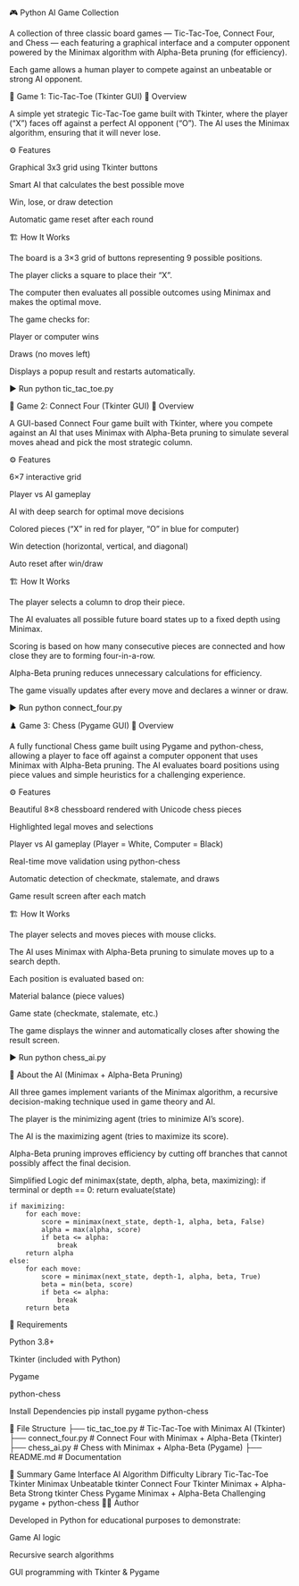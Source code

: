 🎮 Python AI Game Collection

A collection of three classic board games — Tic-Tac-Toe, Connect Four, and Chess — each featuring a graphical interface and a computer opponent powered by the Minimax algorithm with Alpha-Beta pruning (for efficiency).

Each game allows a human player to compete against an unbeatable or strong AI opponent.

🧩 Game 1: Tic-Tac-Toe (Tkinter GUI)
🧠 Overview

A simple yet strategic Tic-Tac-Toe game built with Tkinter, where the player (“X”) faces off against a perfect AI opponent (“O”). The AI uses the Minimax algorithm, ensuring that it will never lose.

⚙️ Features

Graphical 3x3 grid using Tkinter buttons

Smart AI that calculates the best possible move

Win, lose, or draw detection

Automatic game reset after each round

🏗️ How It Works

The board is a 3×3 grid of buttons representing 9 possible positions.

The player clicks a square to place their “X”.

The computer then evaluates all possible outcomes using Minimax and makes the optimal move.

The game checks for:

Player or computer wins

Draws (no moves left)

Displays a popup result and restarts automatically.

▶️ Run
python tic_tac_toe.py

🔵 Game 2: Connect Four (Tkinter GUI)
🧠 Overview

A GUI-based Connect Four game built with Tkinter, where you compete against an AI that uses Minimax with Alpha-Beta pruning to simulate several moves ahead and pick the most strategic column.

⚙️ Features

6×7 interactive grid

Player vs AI gameplay

AI with deep search for optimal move decisions

Colored pieces (“X” in red for player, “O” in blue for computer)

Win detection (horizontal, vertical, and diagonal)

Auto reset after win/draw

🏗️ How It Works

The player selects a column to drop their piece.

The AI evaluates all possible future board states up to a fixed depth using Minimax.

Scoring is based on how many consecutive pieces are connected and how close they are to forming four-in-a-row.

Alpha-Beta pruning reduces unnecessary calculations for efficiency.

The game visually updates after every move and declares a winner or draw.

▶️ Run
python connect_four.py

♟️ Game 3: Chess (Pygame GUI)
🧠 Overview

A fully functional Chess game built using Pygame and python-chess, allowing a player to face off against a computer opponent that uses Minimax with Alpha-Beta pruning.
The AI evaluates board positions using piece values and simple heuristics for a challenging experience.

⚙️ Features

Beautiful 8×8 chessboard rendered with Unicode chess pieces

Highlighted legal moves and selections

Player vs AI gameplay (Player = White, Computer = Black)

Real-time move validation using python-chess

Automatic detection of checkmate, stalemate, and draws

Game result screen after each match

🏗️ How It Works

The player selects and moves pieces with mouse clicks.

The AI uses Minimax with Alpha-Beta pruning to simulate moves up to a search depth.

Each position is evaluated based on:

Material balance (piece values)

Game state (checkmate, stalemate, etc.)

The game displays the winner and automatically closes after showing the result screen.

▶️ Run
python chess_ai.py

🧠 About the AI (Minimax + Alpha-Beta Pruning)

All three games implement variants of the Minimax algorithm, a recursive decision-making technique used in game theory and AI.

The player is the minimizing agent (tries to minimize AI’s score).

The AI is the maximizing agent (tries to maximize its score).

Alpha-Beta pruning improves efficiency by cutting off branches that cannot possibly affect the final decision.

Simplified Logic
def minimax(state, depth, alpha, beta, maximizing):
    if terminal or depth == 0:
        return evaluate(state)

    if maximizing:
        for each move:
            score = minimax(next_state, depth-1, alpha, beta, False)
            alpha = max(alpha, score)
            if beta <= alpha:
                break
        return alpha
    else:
        for each move:
            score = minimax(next_state, depth-1, alpha, beta, True)
            beta = min(beta, score)
            if beta <= alpha:
                break
        return beta

🧰 Requirements

Python 3.8+

Tkinter (included with Python)

Pygame

python-chess

Install Dependencies
pip install pygame python-chess

📂 File Structure
├── tic_tac_toe.py        # Tic-Tac-Toe with Minimax AI (Tkinter)
├── connect_four.py        # Connect Four with Minimax + Alpha-Beta (Tkinter)
├── chess_ai.py            # Chess with Minimax + Alpha-Beta (Pygame)
├── README.md              # Documentation

🏁 Summary
Game	Interface	AI Algorithm	Difficulty	Library
Tic-Tac-Toe	Tkinter	Minimax	Unbeatable	tkinter
Connect Four	Tkinter	Minimax + Alpha-Beta	Strong	tkinter
Chess	Pygame	Minimax + Alpha-Beta	Challenging	pygame + python-chess
👨‍💻 Author

Developed in Python for educational purposes to demonstrate:

Game AI logic

Recursive search algorithms

GUI programming with Tkinter & Pygame

